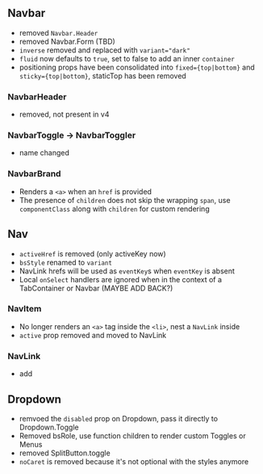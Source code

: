 ## Navbar

* removed `Navbar.Header`
* removed Navbar.Form (TBD)
* `inverse` removed and replaced with `variant="dark"`
* `fluid` now defaults to `true`, set to false to add an inner `container`
* positioning props have been consolidated into `fixed={top|bottom}` and `sticky={top|bottom}`, staticTop has been removed

### NavbarHeader

* removed, not present in v4

### NavbarToggle -> NavbarToggler

* name changed

### NavbarBrand

* Renders a `<a>` when an `href` is provided
* The presence of `children` does not skip the wrapping `span`, use `componentClass` along with `children` for custom rendering

## Nav

* `activeHref` is removed (only activeKey now)
* `bsStyle` renamed to `variant`
* NavLink hrefs will be used as `eventKey`s when `eventKey` is absent
* Local `onSelect` handlers are ignored when in the context of a TabContainer or Navbar (MAYBE ADD BACK?)

### NavItem

* No longer renders an `<a>` tag inside the `<li>`, nest a `NavLink` inside
* `active` prop removed and moved to NavLink

### NavLink

* add

## Dropdown

* remvoed the `disabled` prop on Dropdown, pass it directly to Dropdown.Toggle
* Removed bsRole, use function children to render custom Toggles or Menus
* removed SplitButton.toggle
* `noCaret` is removed because it's not optional with the styles anymore
